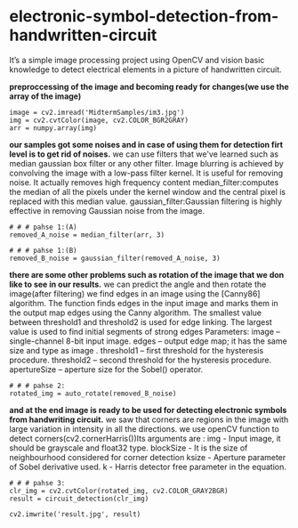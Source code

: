 # electronic-symbol-detection-from-handwritten-circuit
It’s a simple image processing project using OpenCV and vision basic knowledge to detect electrical elements in a picture of handwritten circuit.

**preproccessing of the image and becoming ready for changes(we use the array of the  image)**
```
image = cv2.imread('MidtermSamples/im3.jpg')
img = cv2.cvtColor(image, cv2.COLOR_BGR2GRAY)
arr = numpy.array(img)
```

**our samples got some noises and in case of using them for detection firt level is to get rid of noises.** 
we can use filters that we've learned such as median gaussian box filter or any other filter.
Image blurring is achieved by convolving the image with a low-pass filter kernel. It is useful for removing noise. It actually removes high frequency content 
median_filter:computes the median of all the pixels under the kernel window and the central pixel is replaced with this median value.
gaussian_filter:Gaussian filtering is highly effective in removing Gaussian noise from the image.
```
# # # pahse 1:(A)
removed_A_noise = median_filter(arr, 3)
```
```
# # # pahse 1:(B)
removed_B_noise = gaussian_filter(removed_A_noise, 3)
```

**there are some other problems such as rotation of the image that we don like to see in our results.**
we can predict the angle and then rotate the image(after filtering)
we find edges in an image using the [Canny86] algorithm.
The function finds edges in the input image and marks them in the output map edges using the Canny algorithm.
The smallest value between threshold1 and threshold2 is used for edge linking.
The largest value is used to find initial segments of strong edges
Parameters:	
    image – single-channel 8-bit input image.
    edges – output edge map; it has the same size and type as image .
    threshold1 – first threshold for the hysteresis procedure.
    threshold2 – second threshold for the hysteresis procedure.
    apertureSize – aperture size for the Sobel() operator.
```
# # # pahse 2:
rotated_img = auto_rotate(removed_B_noise)
```

**and at the end image is ready to be used for detecting electronic symbols from handwriting circuit.**
we saw that corners are regions in the image with large variation in intensity in all the directions.
we use openCV function to detect corners(cv2.cornerHarris())Its arguments are :
        img - Input image, it should be grayscale and float32 type.
        blockSize - It is the size of neighbourhood considered for corner detection
        ksize - Aperture parameter of Sobel derivative used.
        k - Harris detector free parameter in the equation.

```
# # # pahse 3:
clr_img = cv2.cvtColor(rotated_img, cv2.COLOR_GRAY2BGR)
result = circuit_detection(clr_img)
```
```
cv2.imwrite('result.jpg', result)
```

